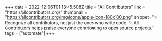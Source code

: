 +++
date = 2022-12-06T01:13:45.508Z
title = "All Contributors"
link = "https://allcontributors.org/"
thumbnail = "https://allcontributors.org/img/icons/apple-icon-180x180.png"
snippet="✨ Recognize all contributors, not just the ones who write code. ✨ All Contributors helps praise everyone contributing to open source projects."
tags = ["automate"]
+++
